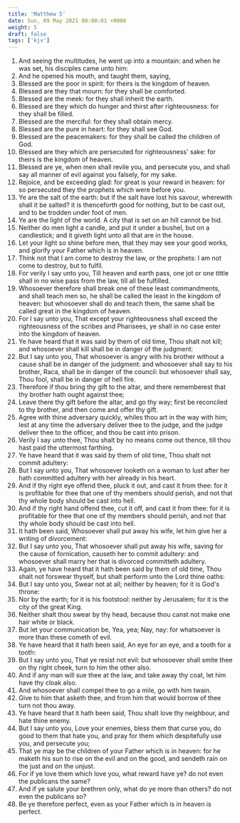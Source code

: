 ```yaml
---
title: 'Matthew 5'
date: Sun, 09 May 2021 00:00:01 +0000
weight: 5
draft: false
tags: ['kjv'] 
---
```


1. And seeing the multitudes, he went up into a mountain: and when he was set, his disciples came unto him:
2. And he opened his mouth, and taught them, saying,
3. Blessed are the poor in spirit: for theirs is the kingdom of heaven.
4. Blessed are they that mourn: for they shall be comforted.
5. Blessed are the meek: for they shall inherit the earth.
6. Blessed are they which do hunger and thirst after righteousness: for they shall be filled.
7. Blessed are the merciful: for they shall obtain mercy.
8. Blessed are the pure in heart: for they shall see God.
9. Blessed are the peacemakers: for they shall be called the children of God.
10. Blessed are they which are persecuted for righteousness' sake: for theirs is the kingdom of heaven.
11. Blessed are ye, when men shall revile you, and persecute you, and shall say all manner of evil against you falsely, for my sake.
12. Rejoice, and be exceeding glad: for great is your reward in heaven: for so persecuted they the prophets which were before you.
13. Ye are the salt of the earth: but if the salt have lost his savour, wherewith shall it be salted? it is thenceforth good for nothing, but to be cast out, and to be trodden under foot of men.
14. Ye are the light of the world. A city that is set on an hill cannot be hid.
15. Neither do men light a candle, and put it under a bushel, but on a candlestick; and it giveth light unto all that are in the house.
16. Let your light so shine before men, that they may see your good works, and glorify your Father which is in heaven.
17. Think not that I am come to destroy the law, or the prophets: I am not come to destroy, but to fulfil.
18. For verily I say unto you, Till heaven and earth pass, one jot or one tittle shall in no wise pass from the law, till all be fulfilled.
19. Whosoever therefore shall break one of these least commandments, and shall teach men so, he shall be called the least in the kingdom of heaven: but whosoever shall do and teach them, the same shall be called great in the kingdom of heaven.
20. For I say unto you, That except your righteousness shall exceed the righteousness of the scribes and Pharisees, ye shall in no case enter into the kingdom of heaven.
21. Ye have heard that it was said by them of old time, Thou shalt not kill; and whosoever shall kill shall be in danger of the judgment:
22. But I say unto you, That whosoever is angry with his brother without a cause shall be in danger of the judgment: and whosoever shall say to his brother, Raca, shall be in danger of the council: but whosoever shall say, Thou fool, shall be in danger of hell fire.
23. Therefore if thou bring thy gift to the altar, and there rememberest that thy brother hath ought against thee;
24. Leave there thy gift before the altar, and go thy way; first be reconciled to thy brother, and then come and offer thy gift.
25. Agree with thine adversary quickly, whiles thou art in the way with him; lest at any time the adversary deliver thee to the judge, and the judge deliver thee to the officer, and thou be cast into prison.
26. Verily I say unto thee, Thou shalt by no means come out thence, till thou hast paid the uttermost farthing.
27. Ye have heard that it was said by them of old time, Thou shalt not commit adultery:
28. But I say unto you, That whosoever looketh on a woman to lust after her hath committed adultery with her already in his heart.
29. And if thy right eye offend thee, pluck it out, and cast it from thee: for it is profitable for thee that one of thy members should perish, and not that thy whole body should be cast into hell.
30. And if thy right hand offend thee, cut it off, and cast it from thee: for it is profitable for thee that one of thy members should perish, and not that thy whole body should be cast into hell.
31. It hath been said, Whosoever shall put away his wife, let him give her a writing of divorcement:
32. But I say unto you, That whosoever shall put away his wife, saving for the cause of fornication, causeth her to commit adultery: and whosoever shall marry her that is divorced committeth adultery.
33. Again, ye have heard that it hath been said by them of old time, Thou shalt not forswear thyself, but shalt perform unto the Lord thine oaths:
34. But I say unto you, Swear not at all; neither by heaven; for it is God's throne:
35. Nor by the earth; for it is his footstool: neither by Jerusalem; for it is the city of the great King.
36. Neither shalt thou swear by thy head, because thou canst not make one hair white or black.
37. But let your communication be, Yea, yea; Nay, nay: for whatsoever is more than these cometh of evil.
38. Ye have heard that it hath been said, An eye for an eye, and a tooth for a tooth:
39. But I say unto you, That ye resist not evil: but whosoever shall smite thee on thy right cheek, turn to him the other also.
40. And if any man will sue thee at the law, and take away thy coat, let him have thy cloak also.
41. And whosoever shall compel thee to go a mile, go with him twain.
42. Give to him that asketh thee, and from him that would borrow of thee turn not thou away.
43. Ye have heard that it hath been said, Thou shalt love thy neighbour, and hate thine enemy.
44. But I say unto you, Love your enemies, bless them that curse you, do good to them that hate you, and pray for them which despitefully use you, and persecute you;
45. That ye may be the children of your Father which is in heaven: for he maketh his sun to rise on the evil and on the good, and sendeth rain on the just and on the unjust.
46. For if ye love them which love you, what reward have ye? do not even the publicans the same?
47. And if ye salute your brethren only, what do ye more than others? do not even the publicans so?
48. Be ye therefore perfect, even as your Father which is in heaven is perfect.
